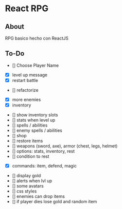 # React RPG

## About

RPG basico hecho con ReactJS


## To-Do

- [] Choose Player Name
- [x] level up message
- [x] restart battle
- [] refactorize
- [x] more enemies
- [x] inventory
- [] show inventory slots
- [] stats when level up
- [] spells / abilities
- [] enemy spells / abilities
- [] shop
- [] restore items
- [] weapons (sword, axe), armor (chest, legs, helmet)
- [] options: stats, inventory, rest
- [] condition to rest
- [x] commands: item, defend, magic
- [] display gold
- [] alerts when lvl up
- [] some avatars 
- [] css styles
- [] enemies can drop items
- [] if player dies lose gold and random item